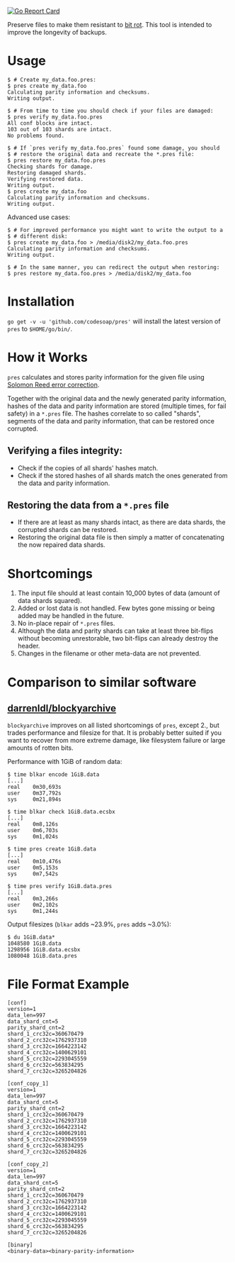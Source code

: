 [![Go Report Card](https://goreportcard.com/badge/github.com/codesoap/pres)](https://goreportcard.com/report/github.com/codesoap/pres)

Preserve files to make them resistant to
[bit rot](https://en.wikipedia.org/wiki/Data_rot). This tool is intended
to improve the longevity of backups.

# Usage
```console
$ # Create my_data.foo.pres:
$ pres create my_data.foo
Calculating parity information and checksums.
Writing output.

$ # From time to time you should check if your files are damaged:
$ pres verify my_data.foo.pres
All conf blocks are intact.
103 out of 103 shards are intact.
No problems found.

$ # If `pres verify my_data.foo.pres` found some damage, you should
$ # restore the original data and recreate the *.pres file:
$ pres restore my_data.foo.pres
Checking shards for damage.
Restoring damaged shards.
Verifying restored data.
Writing output.
$ pres create my_data.foo
Calculating parity information and checksums.
Writing output.
```

Advanced use cases:
```console
$ # For improved performance you might want to write the output to a
$ # different disk:
$ pres create my_data.foo > /media/disk2/my_data.foo.pres
Calculating parity information and checksums.
Writing output.

$ # In the same manner, you can redirect the output when restoring:
$ pres restore my_data.foo.pres > /media/disk2/my_data.foo
```

# Installation
`go get -v -u 'github.com/codesoap/pres'` will install the latest
version of `pres` to `$HOME/go/bin/`.

# How it Works
`pres` calculates and stores parity information for the given file
using [Solomon Reed error correction](https://en.wikipedia.org/wiki/Reed_Solomon).

Together with the original data and the newly generated parity
information, hashes of the data and parity information are stored
(multiple times, for fail safety) in a `*.pres` file. The hashes
correlate to so called "shards", segments of the data and parity
information, that can be restored once corrupted.

## Verifying a files integrity:
- Check if the copies of all shards' hashes match.
- Check if the stored hashes of all shards match the ones
  generated from the data and parity information.
   
## Restoring the data from a `*.pres` file
- If there are at least as many shards intact, as there are data
  shards, the corrupted shards can be restored.
- Restoring the original data file is then simply a matter of
  concatenating the now repaired data shards.
   
# Shortcomings
1. The input file should at least contain 10_000 bytes of data (amount of
   data shards squared).
2. Added or lost data is not handled. Few bytes gone missing or being
   added may be handled in the future.
3. No in-place repair of `*.pres` files.
4. Although the data and parity shards can take at least three bit-flips
   without becoming unrestorable, two bit-flips can already destroy the
   header.
5. Changes in the filename or other meta-data are not prevented.

# Comparison to similar software
## [darrenldl/blockyarchive](https://github.com/darrenldl/blockyarchive)
`blockyarchive` improves on all listed shortcomings of `pres`, except
2., but trades performance and filesize for that. It is probably better
suited if you want to recover from more extreme damage, like filesystem
failure or large amounts of rotten bits.

Performance with 1GiB of random data:
```console
$ time blkar encode 1GiB.data
[...]
real    0m30,693s
user    0m37,792s
sys     0m21,894s

$ time blkar check 1GiB.data.ecsbx
[...]
real    0m8,126s
user    0m6,703s
sys     0m1,024s

$ time pres create 1GiB.data
[...]
real    0m10,476s
user    0m5,153s
sys     0m7,542s

$ time pres verify 1GiB.data.pres
[...]
real    0m3,266s
user    0m2,102s
sys     0m1,244s
```

Output filesizes (`blkar` adds ~23.9%, `pres` adds ~3.0%):
```console
$ du 1GiB.data*
1048580 1GiB.data
1298956 1GiB.data.ecsbx
1080048 1GiB.data.pres
```

# File Format Example
```
[conf]
version=1
data_len=997
data_shard_cnt=5
parity_shard_cnt=2
shard_1_crc32c=360670479
shard_2_crc32c=1762937310
shard_3_crc32c=1664223142
shard_4_crc32c=1400629101
shard_5_crc32c=2293045559
shard_6_crc32c=563834295
shard_7_crc32c=3265204826

[conf_copy_1]
version=1
data_len=997
data_shard_cnt=5
parity_shard_cnt=2
shard_1_crc32c=360670479
shard_2_crc32c=1762937310
shard_3_crc32c=1664223142
shard_4_crc32c=1400629101
shard_5_crc32c=2293045559
shard_6_crc32c=563834295
shard_7_crc32c=3265204826

[conf_copy_2]
version=1
data_len=997
data_shard_cnt=5
parity_shard_cnt=2
shard_1_crc32c=360670479
shard_2_crc32c=1762937310
shard_3_crc32c=1664223142
shard_4_crc32c=1400629101
shard_5_crc32c=2293045559
shard_6_crc32c=563834295
shard_7_crc32c=3265204826

[binary]
<binary-data><binary-parity-information>
```
